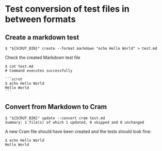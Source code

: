 # Test conversion of test files in between formats

## Create a markdown test

```scrut
$ "${SCRUT_BIN}" create --format markdown "echo Hello World" > test.md
```

Check the created Markdown test file

````scrut
$ cat test.md
# Command executes successfully

```scrut
$ echo Hello World
Hello World
```
````

## Convert from Markdown to Cram

```scrut
$ "${SCRUT_BIN}" update --convert cram test.md
Summary: 1 file(s) of which 1 updated, 0 skipped and 0 unchanged
```

A new Cram file should have been created and the tests should look fine:

```scrut
$ echo Hello World
Hello World
```
